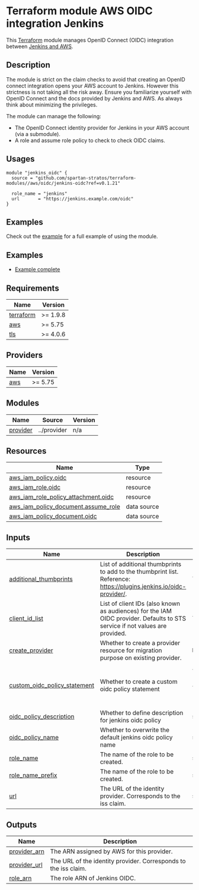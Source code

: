 # Terraform module AWS OIDC integration Jenkins

This [Terraform](https://www.terraform.io/) module manages OpenID Connect (OIDC) integration
between [Jenkins and AWS](https://plugins.jenkins.io/oidc-provider/).

## Description

The module is strict on the claim checks to avoid that creating an OpenID connect integration opens your AWS account to
Jenkins. However this strictness is not taking all the risk away. Ensure you familiarize yourself with OpenID Connect
and the docs provided by Jenkins and AWS. As always think about minimizing the privileges.

The module can manage the following:

- The OpenID Connect identity provider for Jenkins in your AWS account (via a submodule).
- A role and assume role policy to check to check OIDC claims.

## Usages

```hcl
module "jenkins_oidc" {
  source = "github.com/spartan-stratos/terraform-modules//aws/oidc/jenkins-oidc?ref=v0.1.21"

  role_name = "jenkins"
  url       = "https://jenkins.example.com/oidc"
}
```

## Examples

Check out the [example](examples/default/README.md) for a full example of using the module.

## Examples

- [Example complete](./examples/complete/)

<!-- BEGIN_TF_DOCS -->

## Requirements

| Name                                                                      | Version  |
|---------------------------------------------------------------------------|----------|
| <a name="requirement_terraform"></a> [terraform](#requirement\_terraform) | >= 1.9.8 |
| <a name="requirement_aws"></a> [aws](#requirement\_aws)                   | >= 5.75  |
| <a name="requirement_tls"></a> [tls](#requirement\_tls)                   | >= 4.0.6 |

## Providers

| Name                                              | Version |
|---------------------------------------------------|---------|
| <a name="provider_aws"></a> [aws](#provider\_aws) | >= 5.75 |

## Modules

| Name                                                         | Source      | Version |
|--------------------------------------------------------------|-------------|---------|
| <a name="module_provider"></a> [provider](#module\_provider) | ../provider | n/a     |

## Resources

| Name                                                                                                                                          | Type        |
|-----------------------------------------------------------------------------------------------------------------------------------------------|-------------|
| [aws_iam_policy.oidc](https://registry.terraform.io/providers/hashicorp/aws/latest/docs/resources/iam_policy)                                 | resource    |
| [aws_iam_role.oidc](https://registry.terraform.io/providers/hashicorp/aws/latest/docs/resources/iam_role)                                     | resource    |
| [aws_iam_role_policy_attachment.oidc](https://registry.terraform.io/providers/hashicorp/aws/latest/docs/resources/iam_role_policy_attachment) | resource    |
| [aws_iam_policy_document.assume_role](https://registry.terraform.io/providers/hashicorp/aws/latest/docs/data-sources/iam_policy_document)     | data source |
| [aws_iam_policy_document.oidc](https://registry.terraform.io/providers/hashicorp/aws/latest/docs/data-sources/iam_policy_document)            | data source |

## Inputs

| Name                                                                                                                         | Description                                                                                                                 | Type                                                                                                                            | Default                                      | Required |
|------------------------------------------------------------------------------------------------------------------------------|-----------------------------------------------------------------------------------------------------------------------------|---------------------------------------------------------------------------------------------------------------------------------|----------------------------------------------|:--------:|
| <a name="input_additional_thumbprints"></a> [additional\_thumbprints](#input\_additional\_thumbprints)                       | List of additional thumbprints to add to the thumbprint list. Reference: https://plugins.jenkins.io/oidc-provider/.         | `list(string)`                                                                                                                  | `[]`                                         |    no    |
| <a name="input_client_id_list"></a> [client\_id\_list](#input\_client\_id\_list)                                             | List of client IDs (also known as audiences) for the IAM OIDC provider. Defaults to STS service if not values are provided. | `list(string)`                                                                                                                  | <pre>[<br/>  "sts.amazonaws.com"<br/>]</pre> |    no    |
| <a name="input_create_provider"></a> [create\_provider](#input\_create\_provider)                                            | Whether to create a provider resource for migration purpose on existing provider.                                           | `bool`                                                                                                                          | `false`                                      |    no    |
| <a name="input_custom_oidc_policy_statement"></a> [custom\_oidc\_policy\_statement](#input\_custom\_oidc\_policy\_statement) | Whether to create a custom oidc policy statement                                                                            | <pre>list(object({<br/>    effect    = string<br/>    actions   = list(string)<br/>    resources = list(string)<br/>  }))</pre> | `[]`                                         |    no    |
| <a name="input_oidc_policy_description"></a> [oidc\_policy\_description](#input\_oidc\_policy\_description)                  | Whether to define description for jenkins oidc policy                                                                       | `string`                                                                                                                        | `null`                                       |    no    |
| <a name="input_oidc_policy_name"></a> [oidc\_policy\_name](#input\_oidc\_policy\_name)                                       | Whether to overwrite the default jenkins oidc policy name                                                                   | `string`                                                                                                                        | `null`                                       |    no    |
| <a name="input_role_name"></a> [role\_name](#input\_role\_name)                                                              | The name of the role to be created.                                                                                         | `string`                                                                                                                        | n/a                                          |   yes    |
| <a name="input_role_name_prefix"></a> [role\_name\_prefix](#input\_role\_name\_prefix)                                       | The name of the role to be created.                                                                                         | `string`                                                                                                                        | `""`                                         |    no    |
| <a name="input_url"></a> [url](#input\_url)                                                                                  | The URL of the identity provider. Corresponds to the iss claim.                                                             | `string`                                                                                                                        | n/a                                          |   yes    |

## Outputs

| Name                                                                       | Description                                                     |
|----------------------------------------------------------------------------|-----------------------------------------------------------------|
| <a name="output_provider_arn"></a> [provider\_arn](#output\_provider\_arn) | The ARN assigned by AWS for this provider.                      |
| <a name="output_provider_url"></a> [provider\_url](#output\_provider\_url) | The URL of the identity provider. Corresponds to the iss claim. |
| <a name="output_role_arn"></a> [role\_arn](#output\_role\_arn)             | The role ARN of Jenkins OIDC.                                   |

<!-- END_TF_DOCS -->